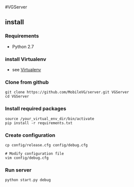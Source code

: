 #VGServer

## install

### Requirements

* Python 2.7

### install Virtualenv

* see [Virtualenv](https://pypi.python.org/pypi/virtualenv)

### Clone from github

```
git clone https://github.com/MobileVG/server.git VGServer
cd VGServer
```

### Install required packages

```
source /your_virtual_env_dir/bin/activate
pip install -r requirements.txt
```

### Create configuration

```
cp config/release.cfg config/debug.cfg

# Modify configuration file
vim config/debug.cfg
```

### Run server

```
python start.py debug
```